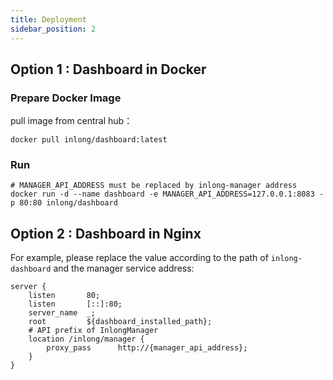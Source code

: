 ```yaml
---
title: Deployment
sidebar_position: 2
---
```


## Option 1 : Dashboard in Docker
### Prepare Docker Image
pull image from central hub：
```shell
docker pull inlong/dashboard:latest
```

### Run
```shell
# MANAGER_API_ADDRESS must be replaced by inlong-manager address
docker run -d --name dashboard -e MANAGER_API_ADDRESS=127.0.0.1:8083 -p 80:80 inlong/dashboard
```

## Option 2 : Dashboard in Nginx
For example, please replace the value according to the path of `inlong-dashboard` and the manager service address:
```nginx
server {
    listen       80;
    listen       [::]:80;
    server_name  _;
    root         ${dashboard_installed_path};
    # API prefix of InlongManager
    location /inlong/manager {
        proxy_pass      http://{manager_api_address};
    }
}
```